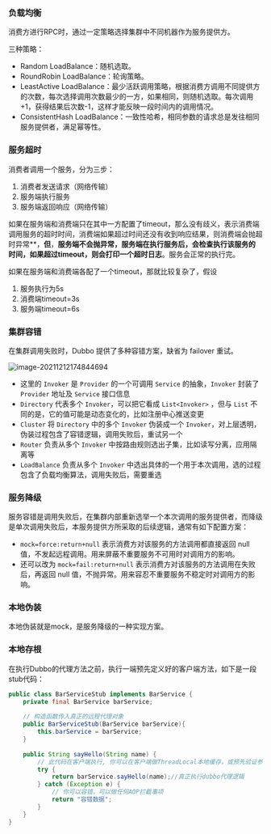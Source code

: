 ### 负载均衡

消费方进行RPC时，通过一定策略选择集群中不同机器作为服务提供方。

三种策略：

- Random LoadBalance：随机选取。
- RoundRobin LoadBalance：轮询策略。
- LeastActive LoadBalance：最少活跃调用策略，根据消费方调用不同提供方的次数，每次选择调用次数最少的一方，如果相同，则随机选取。每次调用+1，获得结果后次数-1，这样才能反映一段时间内的调用情况。
- ConsistentHash LoadBalance：一致性哈希，相同参数的请求总是发往相同服务提供者，满足幂等性。

### 服务超时

消费者调用一个服务，分为三步：

1. 消费者发送请求（网络传输）
2. 服务端执行服务
3. 服务端返回响应（网络传输）

如果在服务端和消费端只在其中一方配置了timeout，那么没有歧义，表示消费端调用服务的超时时间，消费端如果超过时间还没有收到响应结果，则消费端会抛超时异常**，**但**，**服务端不会抛异常，服务端在执行服务后，会检查执行该服务的时间，如果超过timeout，则会打印一个超时日志**。服务会正常的执行完。

如果在服务端和消费端各配了一个timeout，那就比较复杂了，假设

1. 服务执行为5s
2. 消费端timeout=3s
3. 服务端timeout=6s

### 集群容错

在集群调用失败时，Dubbo 提供了多种容错方案，缺省为 failover 重试。

![image-20211212174844694](https://imagebag.oss-cn-chengdu.aliyuncs.com/img/image-20211212174844694.png)

- 这里的 `Invoker` 是 `Provider` 的一个可调用 `Service` 的抽象，`Invoker` 封装了 `Provider` 地址及 `Service` 接口信息
- `Directory` 代表多个 `Invoker`，可以把它看成 `List<Invoker>` ，但与 `List` 不同的是，它的值可能是动态变化的，比如注册中心推送变更
- `Cluster` 将 `Directory` 中的多个 `Invoker` 伪装成一个 `Invoker`，对上层透明，伪装过程包含了容错逻辑，调用失败后，重试另一个
- `Router` 负责从多个 `Invoker` 中按路由规则选出子集，比如读写分离，应用隔离等
- `LoadBalance` 负责从多个 `Invoker` 中选出具体的一个用于本次调用，选的过程包含了负载均衡算法，调用失败后，需要重选

### 服务降级

服务容错是调用失败后，在集群内部重新选举一个本次调用的服务提供者，而降级是单次调用失败后，本服务提供方所采取的后续逻辑，通常有如下配置方案：

- `mock=force:return+null` 表示消费方对该服务的方法调用都直接返回 null 值，不发起远程调用。用来屏蔽不重要服务不可用时对调用方的影响。
- 还可以改为 `mock=fail:return+null` 表示消费方对该服务的方法调用在失败后，再返回 null 值，不抛异常。用来容忍不重要服务不稳定时对调用方的影响。

### 本地伪装

本地伪装就是mock，是服务降级的一种实现方案。

### 本地存根

在执行Dubbo的代理方法之前，执行一端预先定义好的客户端方法，如下是一段stub代码：

```java
public class BarServiceStub implements BarService {
    private final BarService barService;
    
    // 构造函数传入真正的远程代理对象
    public BarServiceStub(BarService barService){
        this.barService = barService;
    }
 
    public String sayHello(String name) {
        // 此代码在客户端执行, 你可以在客户端做ThreadLocal本地缓存，或预先验证参数是否合法，等等
        try {
            return barService.sayHello(name);//真正执行dubbo代理逻辑
        } catch (Exception e) {
            // 你可以容错，可以做任何AOP拦截事项
            return "容错数据";
        }
    }
}
```